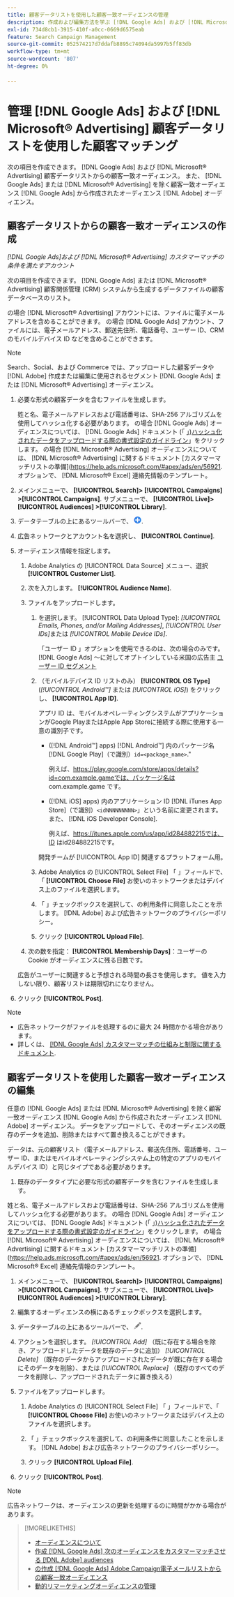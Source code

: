 ```yaml
---
title: 顧客データリストを使用した顧客一致オーディエンスの管理
description: 作成および編集方法を学ぶ [!DNL Google Ads] および [!DNL Microsoft® Advertising] 顧客データリストからの顧客一致オーディエンス。
exl-id: 734d8cb1-3915-410f-a0cc-0669d6575eab
feature: Search Campaign Management
source-git-commit: 052574217d7ddafb8895c74094da5997b5ff83db
workflow-type: tm+mt
source-wordcount: '807'
ht-degree: 0%

---
```


# 管理 [!DNL Google Ads] および [!DNL Microsoft® Advertising] 顧客データリストを使用した顧客マッチング

次の項目を作成できます。 [!DNL Google Ads] および [!DNL Microsoft® Advertising] 顧客データリストからの顧客一致オーディエンス。 また、 [!DNL Google Ads] または [!DNL Microsoft® Advertising] を除く顧客一致オーディエンス [!DNL Google Ads] から作成されたオーディエンス [!DNL Adobe] オーディエンス。

## 顧客データリストからの顧客一致オーディエンスの作成

*[!DNL Google Ads]および [!DNL Microsoft® Advertising] カスタマーマッチの条件を満たすアカウント*

次の項目を作成できます。 [!DNL Google Ads] または [!DNL Microsoft® Advertising] 顧客関係管理 (CRM) システムから生成するデータファイルの顧客データベースのリスト。

の場合 [!DNL Microsoft® Advertising] アカウントには、ファイルに電子メールアドレスを含めることができます。 の場合 [!DNL Google Ads] アカウント、ファイルには、電子メールアドレス、郵送先住所、電話番号、ユーザー ID、CRM のモバイルデバイス ID などを含めることができます。

>[!NOTE]
>
>Search、Social、および Commerce では、アップロードした顧客データや [!DNL Adobe] 作成または編集に使用されるセグメント [!DNL Google Ads] または [!DNL Microsoft® Advertising] オーディエンス。

1. 必要な形式の顧客データを含むファイルを生成します。

   姓と名、電子メールアドレスおよび電話番号は、SHA-256 アルゴリズムを使用してハッシュ化する必要があります。 <!-- Our UI says all, but GGL docs say don't hash user IDs and device IDs. --> の場合 [!DNL Google Ads] オーディエンスについては、 [!DNL Google Ads] ドキュメント (「 」)[ハッシュ化されたデータをアップロードする際の書式設定のガイドライン](https://support.google.com/google-ads/answer/7476159)」をクリックします。 の場合 [!DNL Microsoft® Advertising] オーディエンスについては、 [!DNL Microsoft® Advertising] に関するドキュメント [カスタマーマッチリストの準備](https://help.ads.microsoft.com/#apex/ads/en/56921. オプションで、 [!DNL Microsoft® Excel] 連絡先情報のテンプレート。

1. メインメニューで、 **[!UICONTROL Search]> [!UICONTROL Campaigns] >[!UICONTROL Campaigns]**. サブメニューで、 **[!UICONTROL Live]> [!UICONTROL Audiences] >[!UICONTROL Library]**.

1. データテーブルの上にあるツールバーで、 ![作成](/help/search-social-commerce/assets/add.png "作成").

1. 広告ネットワークとアカウント名を選択し、 **[!UICONTROL Continue]**.

1. オーディエンス情報を指定します。

   1. Adobe Analytics の [!UICONTROL Data Source] メニュー、選択 **[!UICONTROL Customer List]**.

   1. 次を入力します。 **[!UICONTROL Audience Name]**.

   1. ファイルをアップロードします。

      1. を選択します。 [!UICONTROL Data Upload Type]: *[!UICONTROL Emails, Phones, and/or Mailing Addresses]*, *[!UICONTROL User IDs]*&#x200B;または *[!UICONTROL Mobile Device IDs]*.

         「ユーザー ID 」オプションを使用できるのは、次の場合のみです。 [!DNL Google Ads] ～に対してオプトインしている米国の広告主 [ユーザー ID セグメント](https://support.google.com/google-ads/answer/9199250)

      1. （モバイルデバイス ID リストのみ） **[!UICONTROL OS Type]** (*[!UICONTROL Android™]* または *[!UICONTROL iOS]*) をクリックし、 **[!UICONTROL App ID]**.

         アプリ ID は、モバイルオペレーティングシステムがアプリケーションがGoogle PlayまたはApple App Storeに接続する際に使用する一意の識別子です。

         * ([!DNL Android™] apps) [!DNL Android™] 内のパッケージ名 [!DNL Google Play]（で識別）`id=<package_name>`.&quot;

           例えば、https://play.google.com/store/apps/details?id=com.example.gameでは、パッケージ名は com.example.game です。

         * ([!DNL iOS] apps) 内のアプリケーション ID [!DNL iTunes App Store]（で識別）`<idNNNNNNNNN>`」という名前に変更されます。 また、 [!DNL iOS Developer Console].

           例えば、https://itunes.apple.com/us/app/id284882215では、ID はid284882215です。

         開発チームが [!UICONTROL App ID] 関連するプラットフォーム用。

      1. Adobe Analytics の [!UICONTROL Select File] 「 」フィールドで、「 **[!UICONTROL Choose File]** お使いのネットワークまたはデバイス上のファイルを選択します。

      1. 「 」チェックボックスを選択して、の利用条件に同意したことを示します。 [!DNL Adobe] および広告ネットワークのプライバシーポリシー。

      1. クリック **[!UICONTROL Upload File]**.

   1. 次の数を指定： **[!UICONTROL Membership Days]**：ユーザーの Cookie がオーディエンスに残る日数です。

   広告がユーザーに関連すると予想される時間の長さを使用します。 値を入力しない限り、顧客リストは期限切れになりません。

1. クリック **[!UICONTROL Post]**.

>[!NOTE]
>
>* 広告ネットワークがファイルを処理するのに最大 24 時間かかる場合があります。
>* 詳しくは、 [[!DNL Google Ads] カスタマーマッチの仕組みと制限に関するドキュメント](https://support.google.com/displayvideo/answer/9539301).

## 顧客データリストを使用した顧客一致オーディエンスの編集

任意の [!DNL Google Ads] または [!DNL Microsoft® Advertising] を除く顧客一致オーディエンス [!DNL Google Ads] から作成されたオーディエンス [!DNL Adobe] オーディエンス。 データをアップロードして、そのオーディエンスの既存のデータを追加、削除またはすべて置き換えることができます。

データは、元の顧客リスト（電子メールアドレス、郵送先住所、電話番号、ユーザー ID、またはモバイルオペレーティングシステム上の特定のアプリのモバイルデバイス ID）と同じタイプである必要があります。

1. 既存のデータタイプに必要な形式の顧客データを含むファイルを生成します。

姓と名、電子メールアドレスおよび電話番号は、SHA-256 アルゴリズムを使用してハッシュ化する必要があります。 <!-- Our UI says all, but GGL docs say don't hash user IDs and device IDs. --> の場合 [!DNL Google Ads] オーディエンスについては、 [!DNL Google Ads] ドキュメント (「 」)[ハッシュ化されたデータをアップロードする際の書式設定のガイドライン](https://support.google.com/google-ads/answer/7476159)」をクリックします。 の場合 [!DNL Microsoft® Advertising] オーディエンスについては、 [!DNL Microsoft® Advertising] に関するドキュメント [カスタマーマッチリストの準備](https://help.ads.microsoft.com/#apex/ads/en/56921. オプションで、 [!DNL Microsoft® Excel] 連絡先情報のテンプレート。

1. メインメニューで、 **[!UICONTROL Search]> [!UICONTROL Campaigns] >[!UICONTROL Campaigns]**. サブメニューで、 **[!UICONTROL Live]> [!UICONTROL Audiences] >[!UICONTROL Library]**.

1. 編集するオーディエンスの横にあるチェックボックスを選択します。

1. データテーブルの上にあるツールバーで、 ![編集](/help/search-social-commerce/assets/edit.png).

1. アクションを選択します。 *[!UICONTROL Add]* （既に存在する場合を除き、アップロードしたデータを既存のデータに追加） *[!UICONTROL Delete]* （既存のデータからアップロードされたデータが既に存在する場合にそのデータを削除）、または *[!UICONTROL Replace]* （既存のすべてのデータを削除し、アップロードされたデータに置き換える）

1. ファイルをアップロードします。

   1. Adobe Analytics の [!UICONTROL Select File] 「 」フィールドで、「 **[!UICONTROL Choose File]** お使いのネットワークまたはデバイス上のファイルを選択します。

   1. 「 」チェックボックスを選択して、の利用条件に同意したことを示します。 [!DNL Adobe] および広告ネットワークのプライバシーポリシー。

   1. クリック **[!UICONTROL Upload File]**.

1. クリック **[!UICONTROL Post]**.

>[!NOTE]
>
>広告ネットワークは、オーディエンスの更新を処理するのに時間がかかる場合があります。

>[!MORELIKETHIS]
>
>* [オーディエンスについて](audience-about.md)
>* [作成 [!DNL Google Ads] 次のオーディエンスをカスタマーマッチさせる [!DNL Adobe] audiences](google-audience-from-adobe-audience.md)
>* [の作成 [!DNL Google Ads] Adobe Campaign電子メールリストからの顧客一致オーディエンス](google-audience-from-campaign-email-list.md)
>* [動的リマーケティングオーディエンスの管理](audience-dynamic-remarketing-manage.md)
